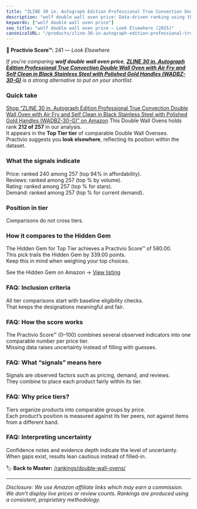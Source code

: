 ```yaml
---
title: "ZLINE 30 in. Autograph Edition Professional True Convection Double Wall Oven with Air Fry and Self Clean in Black Stainless Steel with Polished Gold Handles (WADBZ-30-G)"
description: "wolf double wall oven price: Data-driven ranking using the Practivio Score™. Positioned by quality, value, demand, findability, momentum."
keywords: ["wolf double wall oven price"]
seo_title: "wolf double wall oven price — Look Elsewhere (2025)"
canonicalURL: "/products/zline-30-in-autograph-edition-professional-true-convection-double-wall-oven-with-air-fry-and-self-clean-in-black-stainless-steel-with-polished-gold-handles-wadbz-30-g-B0DG62N5TL/"
---
```


**🚫 Practivio Score™:** 241 — _Look Elsewhere_


*If you're comparing **wolf double wall oven price**, **[ZLINE 30 in. Autograph Edition Professional True Convection Double Wall Oven with Air Fry and Self Clean in Black Stainless Steel with Polished Gold Handles (WADBZ-30-G)](https://www.amazon.com/dp/B0DG62N5TL?tag=practivio-20)** is a strong alternative to put on your shortlist.*
### Quick take
[Shop “ZLINE 30 in. Autograph Edition Professional True Convection Double Wall Oven with Air Fry and Self Clean in Black Stainless Steel with Polished Gold Handles (WADBZ-30-G)” on Amazon](https://www.amazon.com/dp/B0DG62N5TL?tag=practivio-20)
This Double Wall Ovens holds rank **212 of 257** in our analysis.  
It appears in the **Top Tier tier** of comparable Double Wall Ovenses.  
Practivio suggests you **look elsewhere**, reflecting its position within the dataset.

### What the signals indicate
Price: ranked 240 among 257 (top 94% in affordability).  
Reviews: ranked  among 257 (top % by volume).  
Rating: ranked  among 257 (top % for stars).  
Demand: ranked  among 257 (top % for current demand).

### Position in tier
Comparisons do not cross tiers.

### How it compares to the Hidden Gem
The Hidden Gem for Top Tier achieves a Practivio Score™ of 580.00.  
This pick trails the Hidden Gem by 339.00 points.  
Keep this in mind when weighing your top choices.  

See the Hidden Gem on Amazon → [View listing](https://www.amazon.com/dp/B00N45FU58?tag=practivio-20)

### FAQ: Inclusion criteria
All tier comparisons start with baseline eligibility checks.  
That keeps the designations meaningful and fair.

### FAQ: How the score works
The Practivio Score™ (0–100) combines several observed indicators into one comparable number per price tier.  
Missing data raises uncertainty instead of filling with guesses.

### FAQ: What “signals” means here
Signals are observed factors such as pricing, demand, and reviews.  
They combine to place each product fairly within its tier.

### FAQ: Why price tiers?
Tiers organize products into comparable groups by price.  
Each product’s position is measured against its tier peers, not against items from a different band.

### FAQ: Interpreting uncertainty
Confidence notes and evidence depth indicate the level of uncertainty.  
When gaps exist, results lean cautious instead of filled-in.


🏷️ **Back to Master:** [/rankings/double-wall-ovens/](/rankings/double-wall-ovens/)

---
_Disclosure: We use Amazon affiliate links which may earn a commission. We don’t display live prices or review counts. Rankings are produced using a consistent, proprietary methodology._

